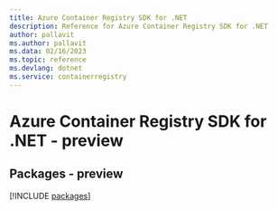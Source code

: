 ```yaml
---
title: Azure Container Registry SDK for .NET
description: Reference for Azure Container Registry SDK for .NET
author: pallavit
ms.author: pallavit
ms.data: 02/16/2023
ms.topic: reference
ms.devlang: dotnet
ms.service: containerregistry
---
```

# Azure Container Registry SDK for .NET - preview
## Packages - preview
[!INCLUDE [packages](container-registry-index.md)]